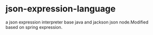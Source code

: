 # json-expression-language
a json expression interpreter base java and jackson json node.Modified based on spring expression.
